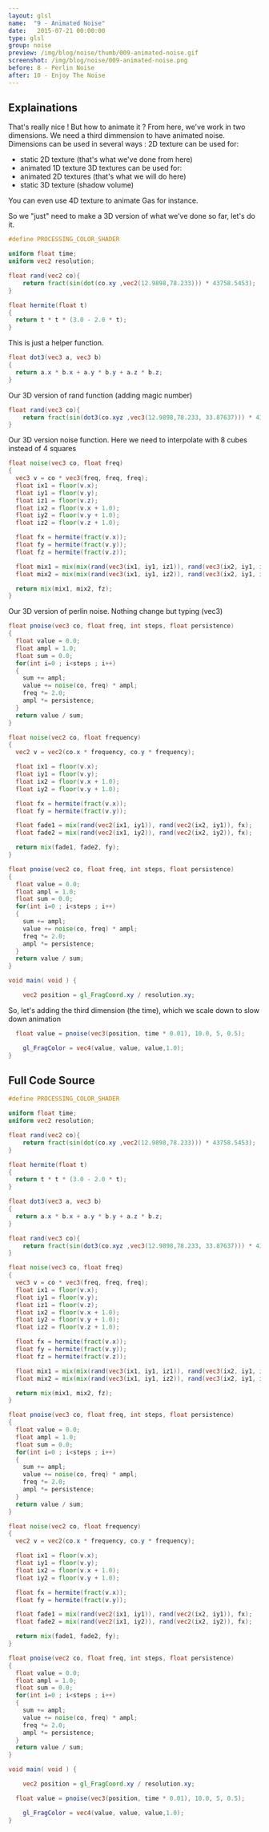 ```yaml
---
layout: glsl
name:  "9 - Animated Noise"
date:   2015-07-21 00:00:00
type: glsl
group: noise
preview: /img/blog/noise/thumb/009-animated-noise.gif
screenshot: /img/blog/noise/009-animated-noise.png
before: 8 - Perlin Noise
after: 10 - Enjoy The Noise
---
```

## Explainations

That's really nice ! But how to animate it ?
From here, we've work in two dimensions. We need a third dimmension to have animated noise.
Dimensions can be used in several ways :
2D texture can be used for:
- static 2D texture (that's what we've done from here)
- animated 1D texture
3D textures can be used for:
- animated 2D textures (that's what we will do here)
- static 3D texture (shadow volume)

You can even use 4D texture to animate Gas for instance.

So we "just" need to make a 3D version of what we've done so far, let's do it.


``` glsl
#define PROCESSING_COLOR_SHADER

uniform float time;
uniform vec2 resolution;

float rand(vec2 co){
    return fract(sin(dot(co.xy ,vec2(12.9898,78.233))) * 43758.5453);
}

float hermite(float t)
{
  return t * t * (3.0 - 2.0 * t);
}

```

This is just a helper function.

``` glsl
float dot3(vec3 a, vec3 b)
{
  return a.x * b.x + a.y * b.y + a.z * b.z;
}

```

Our 3D version of rand function (adding magic number)

``` glsl
float rand(vec3 co){
    return fract(sin(dot3(co.xyz ,vec3(12.9898,78.233, 33.87637))) * 43758.5453);
}

```

Our 3D version noise function.
Here we need to interpolate with 8 cubes instead of 4 squares

``` glsl
float noise(vec3 co, float freq)
{
  vec3 v = co * vec3(freq, freq, freq); 
  float ix1 = floor(v.x);
  float iy1 = floor(v.y);
  float iz1 = floor(v.z);
  float ix2 = floor(v.x + 1.0);
  float iy2 = floor(v.y + 1.0);
  float iz2 = floor(v.z + 1.0);

  float fx = hermite(fract(v.x));
  float fy = hermite(fract(v.y));
  float fz = hermite(fract(v.z));

  float mix1 = mix(mix(rand(vec3(ix1, iy1, iz1)), rand(vec3(ix2, iy1, iz1)), fx), mix(rand(vec3(ix1, iy2, iz1)), rand(vec3(ix2, iy2, iz1)), fx), fy);
  float mix2 = mix(mix(rand(vec3(ix1, iy1, iz2)), rand(vec3(ix2, iy1, iz2)), fx), mix(rand(vec3(ix1, iy2, iz2)), rand(vec3(ix2, iy2, iz2)), fx), fy);

  return mix(mix1, mix2, fz);
}

```

Our 3D version of perlin noise.
Nothing change but typing (vec3)

``` glsl
float pnoise(vec3 co, float freq, int steps, float persistence)
{
  float value = 0.0;
  float ampl = 1.0;
  float sum = 0.0;
  for(int i=0 ; i<steps ; i++)
  {
    sum += ampl;
    value += noise(co, freq) * ampl;
    freq *= 2.0;
    ampl *= persistence;
  }
  return value / sum;
}

float noise(vec2 co, float frequency)
{
  vec2 v = vec2(co.x * frequency, co.y * frequency);

  float ix1 = floor(v.x);
  float iy1 = floor(v.y);
  float ix2 = floor(v.x + 1.0);
  float iy2 = floor(v.y + 1.0);

  float fx = hermite(fract(v.x));
  float fy = hermite(fract(v.y));

  float fade1 = mix(rand(vec2(ix1, iy1)), rand(vec2(ix2, iy1)), fx);
  float fade2 = mix(rand(vec2(ix1, iy2)), rand(vec2(ix2, iy2)), fx);

  return mix(fade1, fade2, fy);
}

float pnoise(vec2 co, float freq, int steps, float persistence)
{
  float value = 0.0;
  float ampl = 1.0;
  float sum = 0.0;
  for(int i=0 ; i<steps ; i++)
  {
    sum += ampl;
    value += noise(co, freq) * ampl;
    freq *= 2.0;
    ampl *= persistence;
  }
  return value / sum;
}

void main( void ) {

	vec2 position = gl_FragCoord.xy / resolution.xy;

```

So, let's adding the third dimension (the time), which we scale down to slow down animation

``` glsl
  float value = pnoise(vec3(position, time * 0.01), 10.0, 5, 0.5);

	gl_FragColor = vec4(value, value, value,1.0);
}
```


## Full Code Source

``` glsl
#define PROCESSING_COLOR_SHADER

uniform float time;
uniform vec2 resolution;

float rand(vec2 co){
    return fract(sin(dot(co.xy ,vec2(12.9898,78.233))) * 43758.5453);
}

float hermite(float t)
{
  return t * t * (3.0 - 2.0 * t);
}

float dot3(vec3 a, vec3 b)
{
  return a.x * b.x + a.y * b.y + a.z * b.z;
}

float rand(vec3 co){
    return fract(sin(dot3(co.xyz ,vec3(12.9898,78.233, 33.87637))) * 43758.5453);
}

float noise(vec3 co, float freq)
{
  vec3 v = co * vec3(freq, freq, freq); 
  float ix1 = floor(v.x);
  float iy1 = floor(v.y);
  float iz1 = floor(v.z);
  float ix2 = floor(v.x + 1.0);
  float iy2 = floor(v.y + 1.0);
  float iz2 = floor(v.z + 1.0);

  float fx = hermite(fract(v.x));
  float fy = hermite(fract(v.y));
  float fz = hermite(fract(v.z));

  float mix1 = mix(mix(rand(vec3(ix1, iy1, iz1)), rand(vec3(ix2, iy1, iz1)), fx), mix(rand(vec3(ix1, iy2, iz1)), rand(vec3(ix2, iy2, iz1)), fx), fy);
  float mix2 = mix(mix(rand(vec3(ix1, iy1, iz2)), rand(vec3(ix2, iy1, iz2)), fx), mix(rand(vec3(ix1, iy2, iz2)), rand(vec3(ix2, iy2, iz2)), fx), fy);

  return mix(mix1, mix2, fz);
}

float pnoise(vec3 co, float freq, int steps, float persistence)
{
  float value = 0.0;
  float ampl = 1.0;
  float sum = 0.0;
  for(int i=0 ; i<steps ; i++)
  {
    sum += ampl;
    value += noise(co, freq) * ampl;
    freq *= 2.0;
    ampl *= persistence;
  }
  return value / sum;
}

float noise(vec2 co, float frequency)
{
  vec2 v = vec2(co.x * frequency, co.y * frequency);

  float ix1 = floor(v.x);
  float iy1 = floor(v.y);
  float ix2 = floor(v.x + 1.0);
  float iy2 = floor(v.y + 1.0);

  float fx = hermite(fract(v.x));
  float fy = hermite(fract(v.y));

  float fade1 = mix(rand(vec2(ix1, iy1)), rand(vec2(ix2, iy1)), fx);
  float fade2 = mix(rand(vec2(ix1, iy2)), rand(vec2(ix2, iy2)), fx);

  return mix(fade1, fade2, fy);
}

float pnoise(vec2 co, float freq, int steps, float persistence)
{
  float value = 0.0;
  float ampl = 1.0;
  float sum = 0.0;
  for(int i=0 ; i<steps ; i++)
  {
    sum += ampl;
    value += noise(co, freq) * ampl;
    freq *= 2.0;
    ampl *= persistence;
  }
  return value / sum;
}

void main( void ) {

	vec2 position = gl_FragCoord.xy / resolution.xy;

  float value = pnoise(vec3(position, time * 0.01), 10.0, 5, 0.5);

	gl_FragColor = vec4(value, value, value,1.0);
}
```